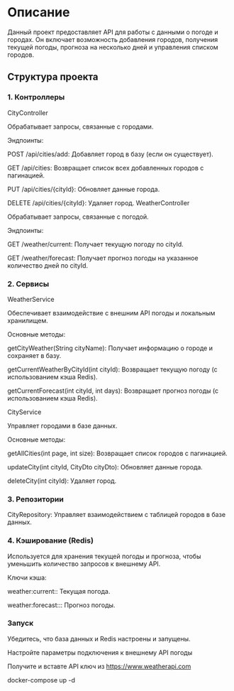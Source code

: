 # Описание

Данный проект предоставляет API для работы с данными о погоде и городах. Он включает возможность добавления городов,
получения текущей погоды, прогноза на несколько дней и управления списком городов.

## Структура проекта

### 1. Контроллеры

CityController

Обрабатывает запросы, связанные с городами.

Эндпоинты:

POST /api/cities/add: Добавляет город в базу (если он существует).

GET /api/cities: Возвращает список всех добавленных городов с пагинацией.

PUT /api/cities/{cityId}: Обновляет данные города.

DELETE /api/cities/{cityId}: Удаляет город.
WeatherController

Обрабатывает запросы, связанные с погодой.

Эндпоинты:

GET /weather/current: Получает текущую погоду по cityId.

GET /weather/forecast: Получает прогноз погоды на указанное количество дней по cityId.

### 2. Сервисы

WeatherService

Обеспечивает взаимодействие с внешним API погоды и локальным хранилищем.

Основные методы:

getCityWeather(String cityName): Получает информацию о городе и сохраняет в базу.

getCurrentWeatherByCityId(int cityId): Возвращает текущую погоду (с использованием кэша Redis).

getCurrentForecast(int cityId, int days): Возвращает прогноз погоды (с использованием кэша Redis).

CityService

Управляет городами в базе данных.

Основные методы:

getAllCities(int page, int size): Возвращает список городов с пагинацией.

updateCity(int cityId, CityDto cityDto): Обновляет данные города.

deleteCity(int cityId): Удаляет город.


### 3. Репозитории

CityRepository: Управляет взаимодействием с таблицей городов в базе данных.

### 4. Кэширование (Redis)

Используется для хранения текущей погоды и прогноза, чтобы уменьшить количество запросов к внешнему API.

Ключи кэша:

weather:current:<cityId>: Текущая погода.

weather:forecast:<cityId>:<days>: Прогноз погоды.

### Запуск

Убедитесь, что база данных и Redis настроены и запущены.

Настройте параметры подключения к внешнему API погоды

Получите и вставте API ключ из https://www.weatherapi.com

docker-compose up -d 